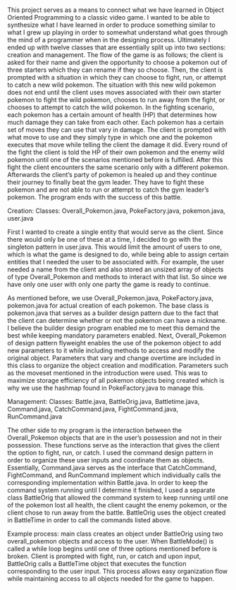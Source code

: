 #
This project serves as a means to connect what we have learned in Object Oriented Programming to a classic video game. I wanted to be able to synthesize what I have learned in order to produce something similar to what I grew up playing in order to somewhat understand what goes through the mind of a programmer when in the designing process. Ultimately I ended up with twelve classes that are essentially split up into two sections: creation and management. The flow of the game is as follows; the client is asked for their name and given the opportunity to choose a pokemon out of three starters which they can rename if they so choose. Then, the client is prompted with a situation in which they can choose to fight, run, or attempt to catch a new wild pokemon. The situation with this new wild pokemon does not end until the client uses moves associated with their own starter pokemon to fight the wild pokemon, chooses to run away from the fight, or chooses to attempt to catch the wild pokemon. In the fighting scenario, each pokemon has a certain amount of health (HP) that determines how much damage they can take from each other. Each pokemon has a certain set of moves they can use that vary in damage. The client is prompted with what move to use and they simply type in which one and the pokemon executes that move while telling the client the damage it did. Every round of the fight the client is told the HP of their own pokemon and the enemy wild pokemon until one of the scenarios mentioned before is fulfilled. After this fight the client encounters the same scenario only with a different pokemon. Afterwards the client’s party of pokemon is healed up and they continue their journey to finally beat the gym leader. They have to fight these pokemon and are not able to run or attempt to catch the gym leader’s pokemon. The program ends with the success of this battle.

Creation:
Classes: Overall_Pokemon.java, PokeFactory.java, pokemon.java, user.java

First I wanted to create a single entity that would serve as the client. Since there would only be one of these at a time, I decided to go with the singleton pattern in user.java. This would limit the amount of users to one, which is what the game is designed to do, while being able to assign certain entities that I needed the user to be associated with. For example, the user needed a name from the client and also stored an unsized array of objects of type Overall_Pokemon and methods to interact with that list. So since we have only one user with only one party the game is ready to continue.

As mentioned before, we use Overall_Pokemon.java, PokeFactory.java, pokemon.java for actual creation of each pokemon. The base class is pokemon.java that serves as a builder design pattern due to the fact that the client can determine whether or not the pokemon can have a nickname. I believe the builder design program enabled me to meet this demand the best while keeping mandatory parameters enabled. Next, Overall_Pokemon of design pattern flyweight enables the use of the pokemon object to add new parameters to it while including methods to access and modify the original object. Parameters that vary and change overtime are included in this class to organize the object creation and modification. Parameters such as the moveset mentioned in the introduction were used. This was to maximize storage efficiency of all pokemon objects being created which is why we use the hashmap found in PokeFactory.java to manage this.


Management:
Classes: Battle.java, BattleOrig.java, Battletime.java, Command.java, CatchCommand.java, FightCommand.java, RunCommand.java

The other side to my program is the interaction between the Overall_Pokemon objects that are in the user’s possession and not in their possession. These functions serve as the interaction that gives the client the option to fight, run, or catch. I used the command design pattern in order to organize these user inputs and coordinate them as objects. Essentially, Command.java serves as the interface that CatchCommand, FightCommand, and RunCommand implement which individually calls the corresponding implementation within Battle.java. In order to keep the command system running until I determine it finished, I used a separate class BattleOrig that allowed the command system to keep running until one of the pokemon lost all health, the client caught the enemy pokemon, or the client chose to run away from the battle. BattleOrig uses the object created in BattleTime in order to call the commands listed above. 

Example process: main class creates an object under BattleOrig using two overall_pokemon objects and access to the user. When BattleMode() is called a while loop begins until one of three options mentioned before is broken. Client is prompted with fight, run, or catch and upon input, BattleOrig calls a BattleTime object that executes the function corresponding to the user input. This process allows easy organization flow while maintaining access to all objects needed for the game to happen.
